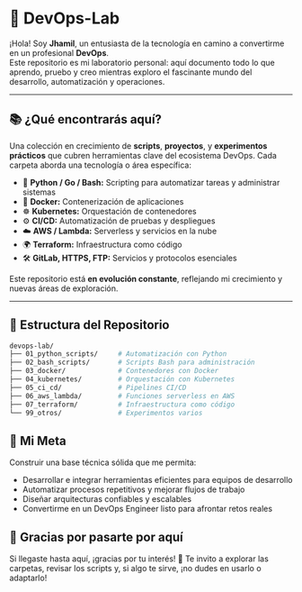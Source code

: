 # 🚀 DevOps-Lab

¡Hola! Soy **Jhamil**, un entusiasta de la tecnología en camino a convertirme en un profesional **DevOps**.  
Este repositorio es mi laboratorio personal: aquí documento todo lo que aprendo, pruebo y creo mientras exploro el fascinante mundo del desarrollo, automatización y operaciones.

---

## 📚 ¿Qué encontrarás aquí?

Una colección en crecimiento de **scripts**, **proyectos**, y **experimentos prácticos** que cubren herramientas clave del ecosistema DevOps. Cada carpeta aborda una tecnología o área específica:

- 🐍 **Python / Go / Bash:** Scripting para automatizar tareas y administrar sistemas  
- 🐳 **Docker:** Contenerización de aplicaciones  
- ☸️ **Kubernetes:** Orquestación de contenedores  
- ⚙️ **CI/CD:** Automatización de pruebas y despliegues  
- ☁️ **AWS / Lambda:** Serverless y servicios en la nube  
- 🌍 **Terraform:** Infraestructura como código  
- 🛠️ **GitLab, HTTPS, FTP:** Servicios y protocolos esenciales

Este repositorio está **en evolución constante**, reflejando mi crecimiento y nuevas áreas de exploración.

---

## 📂 Estructura del Repositorio

```bash
devops-lab/
├── 01_python_scripts/     # Automatización con Python
├── 02_bash_scripts/       # Scripts Bash para administración
├── 03_docker/             # Contenedores con Docker
├── 04_kubernetes/         # Orquestación con Kubernetes
├── 05_ci_cd/              # Pipelines CI/CD
├── 06_aws_lambda/         # Funciones serverless en AWS
├── 07_terraform/          # Infraestructura como código
└── 99_otros/              # Experimentos varios

```
## 🎯 Mi Meta
Construir una base técnica sólida que me permita:
- Desarrollar e integrar herramientas eficientes para equipos de desarrollo
- Automatizar procesos repetitivos y mejorar flujos de trabajo
- Diseñar arquitecturas confiables y escalables
- Convertirme en un DevOps Engineer listo para afrontar retos reales

## 🙌 Gracias por pasarte por aquí
Si llegaste hasta aquí, ¡gracias por tu interés! 🎉
Te invito a explorar las carpetas, revisar los scripts y, si algo te sirve, ¡no dudes en usarlo o adaptarlo!
